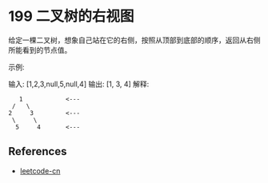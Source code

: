 # 199 二叉树的右视图

给定一棵二叉树，想象自己站在它的右侧，按照从顶部到底部的顺序，返回从右侧所能看到的节点值。

示例:

输入: [1,2,3,null,5,null,4]
输出: [1, 3, 4]
解释:

```
   1            <---
 /   \
2     3         <---
 \     \
  5     4       <---
```

## References

- [leetcode-cn](https://leetcode-cn.com/problems/binary-tree-right-side-view)
